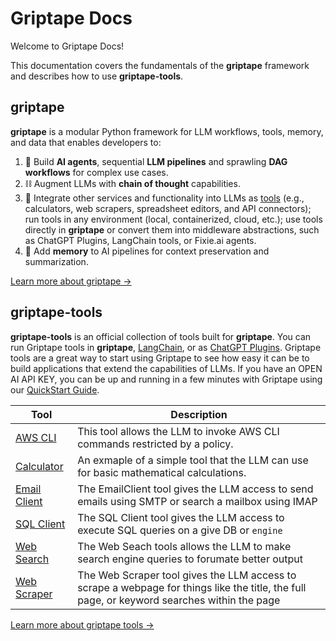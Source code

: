 # Griptape Docs

Welcome to Griptape Docs!

This documentation covers the fundamentals of the **griptape** framework and describes how to use **griptape-tools**.

## griptape

**griptape** is a modular Python framework for LLM workflows, tools, memory, and data that enables developers to:

1. 🤖 Build **AI agents**, sequential **LLM pipelines** and sprawling **DAG workflows** for complex use cases.
2. ⛓️ Augment LLMs with **chain of thought** capabilities.
3. 🧰️ Integrate other services and functionality into LLMs as [tools](https://github.com/griptape-ai/griptape-tools) (e.g., calculators, web scrapers, spreadsheet editors, and API connectors); run tools in any environment (local, containerized, cloud, etc.); use tools directly in **griptape** or convert them into middleware abstractions, such as ChatGPT Plugins, LangChain tools, or Fixie.ai agents.
4. 💾 Add **memory** to AI pipelines for context preservation and summarization.

[Learn more about griptape →](griptape-framework/)

## griptape-tools

**griptape-tools** is an official collection of tools built for **griptape**. You can run Griptape tools in **griptape**, [LangChain](https://github.com/hwchase17/langchain), or as [ChatGPT Plugins](https://platform.openai.com/docs/plugins/introduction). Griptape tools are a great way to start using Griptape to see how easy it can be to build applications that extend the capabilities of LLMs. If you have an OPEN AI API KEY, you can be up and running in a few minutes with Griptape using our [QuickStart Guide](griptape-tools/index.md).

| Tool      | Description                          |  
| ----------- | ------------------------------------ |
| [AWS CLI](griptape-tools/official-tools/aws_cli.md)  | This tool allows the LLM to invoke AWS CLI commands restricted by a policy. |
| [Calculator](griptape-tools/official-tools/calculator.md)       | An exmaple of a simple tool that the LLM can use for basic mathematical calculations.  | 
| [Email Client](griptape-tools/official-tools/email_client.md)    | The EmailClient tool gives the LLM access to send emails using SMTP or search a mailbox using IMAP |
| [SQL Client](griptape-tools/official-tools/sql_client.md) | The SQL Client tool gives the LLM access to execute SQL queries on a give DB or `engine` |
| [Web Search](griptape-tools/official-tools/web_search.md) | The Web Seach tools allows the LLM to make search engine queries to forumate better output |
| [Web Scraper](griptape-tools/official-tools/web_scraper.md) | The Web Scraper tool gives the LLM access to scrape a webpage for things like the title, the full page, or keyword searches within the page |

[Learn more about griptape tools →](griptape-tools/)